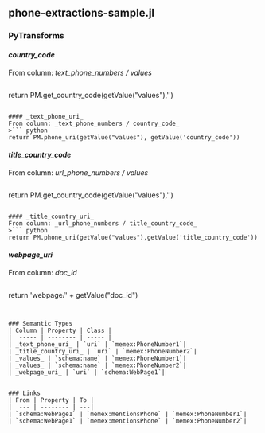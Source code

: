 ## phone-extractions-sample.jl

### PyTransforms
#### _country_code_
From column: _text_phone_numbers / values_
>``` python
return PM.get_country_code(getValue("values"),'')
```

#### _text_phone_uri_
From column: _text_phone_numbers / country_code_
>``` python
return PM.phone_uri(getValue("values"), getValue('country_code'))
```

#### _title_country_code_
From column: _url_phone_numbers / values_
>``` python
return PM.get_country_code(getValue("values"),'')
```

#### _title_country_uri_
From column: _url_phone_numbers / title_country_code_
>``` python
return PM.phone_uri(getValue("values"),getValue('title_country_code'))
```

#### _webpage_uri_
From column: _doc_id_
>``` python
return 'webpage/' + getValue("doc_id")
```


### Semantic Types
| Column | Property | Class |
|  ----- | -------- | ----- |
| _text_phone_uri_ | `uri` | `memex:PhoneNumber1`|
| _title_country_uri_ | `uri` | `memex:PhoneNumber2`|
| _values_ | `schema:name` | `memex:PhoneNumber1`|
| _values_ | `schema:name` | `memex:PhoneNumber2`|
| _webpage_uri_ | `uri` | `schema:WebPage1`|


### Links
| From | Property | To |
|  --- | -------- | ---|
| `schema:WebPage1` | `memex:mentionsPhone` | `memex:PhoneNumber1`|
| `schema:WebPage1` | `memex:mentionsPhone` | `memex:PhoneNumber2`|
